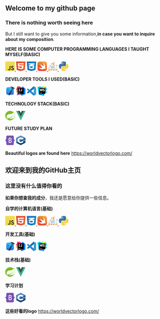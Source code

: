 ## Welcome to my github page
### There is nothing worth seeing here
But I still want to give you some information,**in case you want to inquire about my composition**.

**HERE IS SOME COMPUTER PROGRAMMING LANGUAGES I TAUGHT MYSELF(BASIC)**
<div>
    <a href="https://developer.mozilla.org/en-US/docs/Web/javascript">
        <img src = "/image/logo-javascript.svg" alt="java-script-icon" width = "30" height="30">
    </a>
    <a href="https://developer.mozilla.org/en-US/docs/Web/HTML>">
        <img src = "/image/html-1.svg" alt="html-icon" width = "30" height="30">
    </a>
    <a href = https://developer.mozilla.org/en-US/docs/Web/CSS/Reference>
        <img src = "/image/css-3.svg" alt="css-icon" width = "30" height="30">
    </a>
    <a href="https://developer.apple.com/swift/">
        <img src = "/image/swift-15.svg" alt="swift-icon" width = "30" height="30">
    </a>
    <a href="https://dev.java">
        <img src = "/image/java-4.svg" alt="java-icon" width = "30" height="30">
    </a>
    <a href = "https://python.org">
        <img src="/image/python-5.svg" alt="python-icon" width="30" height="30">
    </a>
</div>

**DEVELOPER TOOLS I USED(BASIC)**
<div>
    <img src="/image/xcode.png" width="30" height="30">
    <img src="/image/intellij-idea-1.svg" width="30" height="30">
    <img src="/image/visual-studio-code-1.svg" width="30" height="30">
    <img src="/image/webstorm-icon.svg" width="30" height="30">
</div>

**TECHNOLOGY STACK(BASIC)**
<div>
    <img src="/image/spring-3.svg" width="30" height="30">
    <img src="/image/vue-9.svg" width="30" height="30">
</div>

**FUTURE STUDY PLAN**
<div>
    <img src="/image/bootstrap-5-1.svg" width="30" height="30">
    <img src="/image/c.svg" width = "30" height = "30">
</div>

**Beautiful logos are found here**
https://worldvectorlogo.com/

## 欢迎来到我的GitHub主页
### 这里没有什么值得你看的
**如果你想查我的成分**，我还是愿意给你提供一些信息。

**自学的计算机语言(基础)**
<div>
    <a href="https://developer.mozilla.org/en-US/docs/Web/javascript">
        <img src = "/image/logo-javascript.svg" alt="java-script-icon" width = "30" height="30">
    </a>
    <a href="https://developer.mozilla.org/en-US/docs/Web/HTML>">
        <img src = "/image/html-1.svg" alt="html-icon" width = "30" height="30">
    </a>
    <a href = https://developer.mozilla.org/en-US/docs/Web/CSS/Reference>
        <img src = "/image/css-3.svg" alt="css-icon" width = "30" height="30">
    </a>
    <a href="https://developer.apple.com/swift/">
        <img src = "/image/swift-15.svg" alt="swift-icon" width = "30" height="30">
    </a>
    <a href="https://dev.java">
        <img src = "/image/java-4.svg" alt="java-icon" width = "30" height="30">
    </a>
    <a href = "https://python.org">
        <img src="/image/python-5.svg" alt="python-icon" width="30" height="30">
    </a>
</div>

**开发工具(基础)**
<div>
    <img src="/image/xcode.png" width="30" height="30">
    <img src="/image/intellij-idea-1.svg" width="30" height="30">
    <img src="/image/visual-studio-code-1.svg" width="30" height="30">
    <img src="/image/webstorm-icon.svg" width="30" height="30">
</div>

**技术栈(基础)**
<div>
    <img src="/image/spring-3.svg" width="30" height="30">
    <img src="/image/vue-9.svg" width="30" height="30">
</div>

**学习计划**
<div> 
    <img src="/image/bootstrap-5-1.svg" width="30" height="30">
    <img src="/image/c.svg" width = "30" height = "30">
</div>

**这些好看的logo**
https://worldvectorlogo.com/


